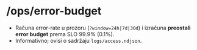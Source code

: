 # /ops/error-budget
- Računa error-rate u prozoru (`?window=24h|7d|30d`) i izračuna **preostali error budget** prema SLO 99.9% (0.1%).
- Informativno; ovisi o sadržaju `logs/access.ndjson`.
